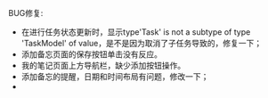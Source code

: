BUG修复:
- 在进行任务状态更新时，显示type'Task' is not a subtype of type 'TaskModel' of value，是不是因为取消了子任务导致的，修复一下；
- 添加备忘页面的保存按钮单击没有反应。
- 我的笔记页面上方导航栏，缺少添加按钮操作。
- 添加备忘的提醒，日期和时间布局有问题，修改一下；
- 